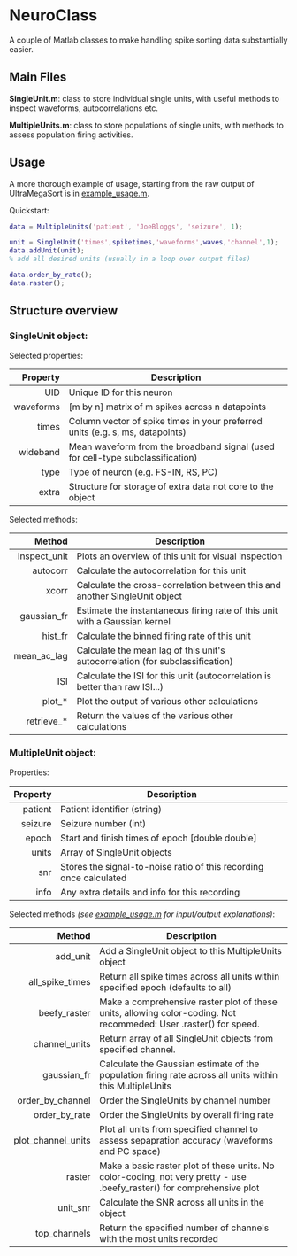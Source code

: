 # NeuroClass

A couple of Matlab classes to make handling spike sorting data substantially easier.

## Main Files

__SingleUnit.m__: class to store individual single units, with useful methods to inspect waveforms, autocorrelations etc.

__MultipleUnits.m__: class to store populations of single units, with methods to assess population firing activities.

## Usage

A more thorough example of usage, starting from the raw output of UltraMegaSort is in [example_usage.m](example_usage.m).

Quickstart:

```Matlab
data = MultipleUnits('patient', 'JoeBloggs', 'seizure', 1);

unit = SingleUnit('times',spiketimes,'waveforms',waves,'channel',1);
data.addUnit(unit);
% add all desired units (usually in a loop over output files)

data.order_by_rate();
data.raster();
```

## Structure overview 

### SingleUnit object:

Selected properties:

| Property  |                                   Description                                  |
|----------:|--------------------------------------------------------------------------------|
| UID       | Unique ID for this neuron                                                      |
| waveforms | [m by n] matrix of m spikes across n datapoints                                |
| times     | Column vector of spike times in your preferred units (e.g. s, ms, datapoints)  |
| wideband  | Mean waveform from the broadband signal (used for cell-type subclassification) |
| type      | Type of neuron (e.g. FS-IN, RS, PC)                                            |
| extra     | Structure for storage of extra data not core to the object                     |

Selected methods:

| Method       |                                  Description                                  |
|-------------:|-------------------------------------------------------------------------------|
| inspect_unit | Plots an overview of this unit for visual inspection                          |
| autocorr     | Calculate the autocorrelation for this unit                                   |
| xcorr        | Calculate the cross-correlation between this and another SingleUnit object    |
| gaussian_fr  | Estimate the instantaneous firing rate of this unit with a Gaussian kernel    |
| hist_fr      | Calculate the binned firing rate of this unit                                 |
| mean_ac_lag  | Calculate the mean lag of this unit's autocorrelation (for subclassification) |
| ISI          | Calculate the ISI for this unit (autocorrelation is better than raw ISI...)   |
| plot_*       | Plot the output of various other calculations                                 |
| retrieve_*   | Return the values of the various other calculations                           |

### MultipleUnit object:

Properties:

| Property |                             Description                            |
|---------:|--------------------------------------------------------------------|
|  patient | Patient identifier (string)                                        |
|  seizure | Seizure number (int)                                               |
|    epoch | Start and finish times of epoch [double double]                    |
|    units | Array of SingleUnit objects                                        |
|      snr | Stores the signal-to-noise ratio of this recording once calculated |
|     info | Any extra details and info for this recording                      |

Selected methods _(see [example_usage.m](example_usage.m) for input/output explanations)_:

|           Method |                                                       Description                                                      |
|-----------------:|------------------------------------------------------------------------------------------------------------------------|
|         add_unit | Add a SingleUnit object to this MultipleUnits object                                                                   |
|  all_spike_times | Return all spike times across all units within specified epoch (defaults to all)                                       |
|     beefy_raster | Make a comprehensive raster plot of these units, allowing color-coding. Not recommeded: User .raster() for speed.      |
|    channel_units | Return array of all SingleUnit objects from specified channel.                                                         |
|      gaussian_fr | Calculate the Gaussian estimate of the population firing rate across all units within this MultipleUnits               |
| order_by_channel | Order the SingleUnits by channel number                                                                                |
|    order_by_rate | Order the SingleUnits by overall firing rate                                                                           |
|plot_channel_units| Plot all units from specified channel to assess sepapration accuracy (waveforms and PC space)                          |
|           raster | Make a basic raster plot of these units. No color-coding, not very pretty - use .beefy_raster() for comprehensive plot |
|         unit_snr | Calculate the SNR across all units in the object                                                                       |
|     top_channels | Return the specified number of channels with the most units recorded                                                   |
